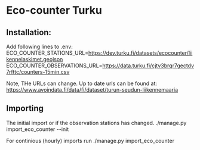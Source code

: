 # Eco-counter Turku

## Installation:
Add following lines to .env:
ECO_COUNTER_STATIONS_URL=https://dev.turku.fi/datasets/ecocounter/liikennelaskimet.geojson
ECO_COUNTER_OBSERVATIONS_URL=https://data.turku.fi/cjtv3brqr7gectdv7rfttc/counters-15min.csv

Note, THe URLs can change. Up to date urls can be found at:
https://www.avoindata.fi/data/fi/dataset/turun-seudun-liikennemaaria

## Importing

The initial import or if the observation stations has changed. 
./manage.py import_eco_counter --init

For continious (hourly) imports run
./manage.py import_eco_counter